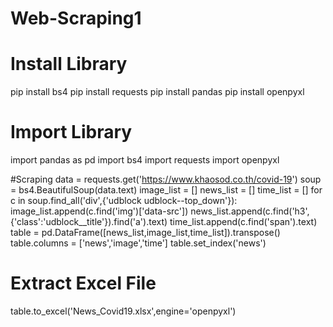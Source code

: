 # Web-Scraping1

# Install Library
pip install bs4
pip install requests
pip install pandas
pip install openpyxl

# Import Library
import pandas as pd
import bs4
import requests
import openpyxl

#Scraping
data = requests.get('https://www.khaosod.co.th/covid-19')
soup = bs4.BeautifulSoup(data.text)
image_list = []
news_list = []
time_list = []
for c in soup.find_all('div',{'udblock udblock--top_down'}):
    image_list.append(c.find('img')['data-src'])
    news_list.append(c.find('h3',{'class':'udblock__title'}).find('a').text)
    time_list.append(c.find('span').text)
table = pd.DataFrame([news_list,image_list,time_list]).transpose()
table.columns = ['news','image','time']
table.set_index('news')

# Extract Excel File
table.to_excel('News_Covid19.xlsx',engine='openpyxl')

